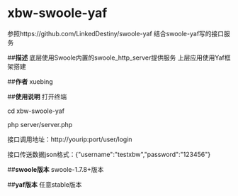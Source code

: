 # xbw-swoole-yaf
参照https://github.com/LinkedDestiny/swoole-yaf
结合swoole-yaf写的接口服务

##**描述**
底层使用Swoole内置的swoole_http_server提供服务
上层应用使用Yaf框架搭建


##**作者**
xuebing

##**使用说明**
打开终端

cd xbw-swoole-yaf

php server/server.php

接口调用地址：http://yourip:port/user/login

接口传送数据json格式：{"username":"testxbw","password":"123456"}


##**swoole版本**
swoole-1.7.8+版本

##**yaf版本**
任意stable版本
